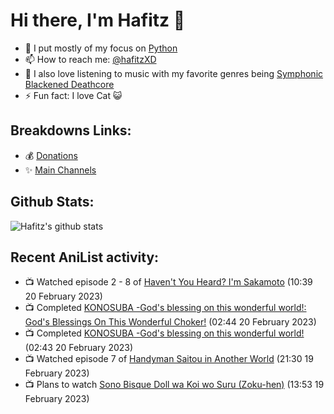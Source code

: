 # Hi there, I'm Hafitz 👋
- 🐍 I put mostly of my focus on [Python](https://python.org)
- 📫 How to reach me: [@hafitzXD](https://t.me/hafitzXD)
- 🎵 I also love listening to music with my favorite genres being [Symphonic Blackened Deathcore](https://youtu.be/qyYmS_iBcy4)
- ⚡ Fun fact: I love Cat 😺

## Breakdowns Links:
- 💰 [Donations](https://t.me/TheBreakdowns/2)
- ✨ [Main Channels](https://t.me/TheBreakdowns)

## Github Stats:
![Hafitz's github stats](https://github-readme-stats.vercel.app/api?username=breakdowns&show_icons=true&count_private=true&bg_color=00000000&text_color=777)

## Recent AniList activity:
<!-- ANILIST_ACTIVITY:start -->

-   📺 Watched episode 2 - 8 of [Haven't You Heard? I'm Sakamoto](https://anilist.co/anime/21595) (10:39 20 February 2023)
-   📺 Completed [KONOSUBA -God's blessing on this wonderful world!: God's Blessings On This Wonderful Choker!](https://anilist.co/anime/21574) (02:44 20 February 2023)
-   📺 Completed [KONOSUBA -God's blessing on this wonderful world!](https://anilist.co/anime/21202) (02:43 20 February 2023)
-   📺 Watched episode 7 of [Handyman Saitou in Another World](https://anilist.co/anime/144092) (21:30 19 February 2023)
-   📺 Plans to watch [Sono Bisque Doll wa Koi wo Suru (Zoku-hen)](https://anilist.co/anime/154768) (13:53 19 February 2023)

<!-- ANILIST_ACTIVITY:end -->
